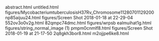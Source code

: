 abstract.html
untitled.html
figures/MycobacteriumtuberculosisH37Rv_Chromosome11280701129200
np85aijuu24.html
figures/Screen Shot 2018-01-18 at 22-29-04
552ov3o0v2g.html
82qmpc74dmc.html
figures/wrpsb
ealmuihat1g.html
figures/string_normal_image (1)
pmpm0cnmlf8.html
figures/Screen Shot 2018-01-19 at 21-17-50
2q8gkh3bor8.html
m2ojjpe6ke8.html